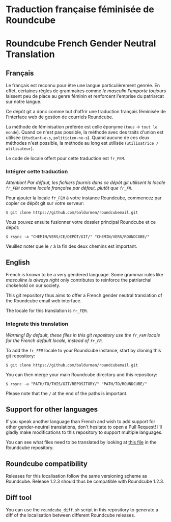 # Traduction française féminisée de Roundcube
# Roundcube French Gender Neutral Translation

## Français

Le français est reconnu pour être une langue particulièrement genrée. En effet,
certaines règles de grammaires comme *le masculin l'emporte toujours* laissent
peu de place au genre féminin et renforcent l'emprise du patriarcat sur notre
langue.

Ce dépôt git a donc comme but d'offrir une traduction français féminisée de
l'interface web de gestion de courriels Roundcube.

La méthode de féminisation préférée est celle éponyme (`tous` -> `tout le
monde`). Quand ce n'est pas possible, la méthode avec des traits d'union est
utilisée (`étudiant-e-s`, `politicien-ne-s`). Quand aucune de ces deux méthodes
n'est possible, la méthode au long est utilisée (`utilisatrice / utilisateur`).

Le code de locale offert pour cette traduction est `fr_FEM`.

### Intégrer cette traduction

*Attention! Par défaut, les fichiers fournis dans ce dépôt git utilisent la
locale `fr_FEM` comme locale française par défaut, plutôt que `fr_FR`.*

Pour ajouter la locale `fr_FEM` à votre instance Roundcube, commencez par
copier ce dépôt git sur votre serveur:

    $ git clone https://github.com/baldurmen/roundcubemail.git

Vous pouvez ensuite fusionner votre dossier principal Roundcube et ce dépôt:

    $ rsync -a "CHEMIN/VERS/CE/DÉPÔT/GIT/" "CHEMIN/VERS/ROUNDCUBE/"

Veuillez noter que le `/` à la fin des deux chemins est important.

## English

French is known to be a very gendered language. Some grammar rules like
*masculine is always right* only contributes to reinforce the patriarchal
chokehold on our society.

This git repository thus aims to offer a French gender neutral translation of
the Roundcube email web interface.

The locale for this translation is `fr_FEM`.

### Integrate this translation

*Warning! By default, these files in this git repository use the `fr_FEM`
locale for the French default locale, instead of `fr_FR`.*

To add the `fr_FEM` locale to your Roundcube instance, start by cloning this
git repository:

    $ git clone https://github.com/baldurmen/roundcubemail.git

You can then merge your main Roundcube directory and this repository:

    $ rsync -a "PATH/TO/THIS/GIT/REPOSITORY/" "PATH/TO/ROUNDCUBE/"

Please note that the `/` at the end of the paths is important.

## Support for other languages

If you speak another language than French and wish to add support for other
gender-neutral translations, don't hesitate to open a Pull Request! I'll gladly
make modifications to this repository to support multiple languages.

You can see what files need to be translated by looking at [this file][] in the
Roundcube repository.

[this file]: https://github.com/roundcube/roundcubemail/blob/master/.tx/config

## Roundcube compatibility

Releases for this localisation follow the same versioning scheme as Roundcube.
Release 1.2.3 should thus be compatible with Roundcube 1.2.3.

## Diff tool

You can use the `roundcube_diff.sh` script in this repository to generate a
diff of the localisation between different Roundcube releases.
